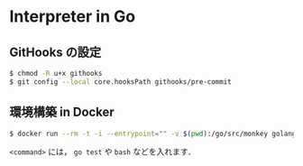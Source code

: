 # Interpreter in Go

## GitHooks の設定

```sh
$ chmod -R u+x githooks
$ git config --local core.hooksPath githooks/pre-commit
```

## 環境構築 in Docker

```sh
$ docker run --rm -t -i --entrypoint="" -v $(pwd):/go/src/monkey golang:1 <command>
```

`<command>` には， `go test` や `bash` などを入れます．
